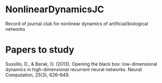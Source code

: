 # NonlinearDynamicsJC
Record of journal club for nonlinear dynamics of artificial/biological networks

# Papers to study
Sussillo, D., & Barak, O. (2013). Opening the black box: low-dimensional dynamics in high-dimensional recurrent neural networks. Neural Computation, 25(3), 626–649.<br/>

